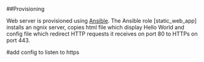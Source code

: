 ##Provisioning


Web server is provisioned using [Ansible](https://www.ansible.com/).
The Ansible role [static_web_app] installs an ngnix server,
copies html file which display Hello World and config file which redirect HTTP requests it receives on
port 80 to HTTPs on port 443.

#add config to listen to https

